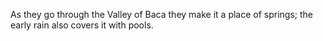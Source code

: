 As they go through the Valley of Baca they make it a place of springs; the early rain also covers it with pools.
